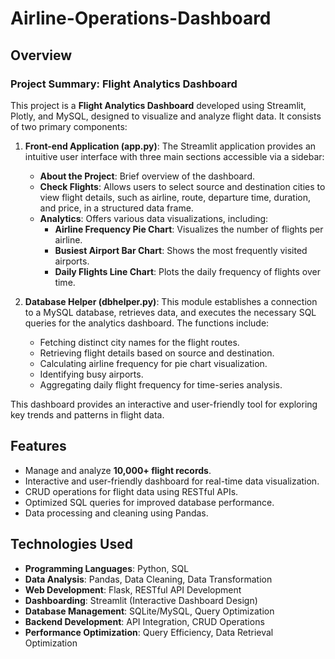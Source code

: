 # Airline-Operations-Dashboard

## Overview
### Project Summary: Flight Analytics Dashboard

This project is a **Flight Analytics Dashboard** developed using Streamlit, Plotly, and MySQL, designed to visualize and analyze flight data. It consists of two primary components:

1. **Front-end Application (app.py)**: The Streamlit application provides an intuitive user interface with three main sections accessible via a sidebar:
   - **About the Project**: Brief overview of the dashboard.
   - **Check Flights**: Allows users to select source and destination cities to view flight details, such as airline, route, departure time, duration, and price, in a structured data frame.
   - **Analytics**: Offers various data visualizations, including:
     - **Airline Frequency Pie Chart**: Visualizes the number of flights per airline.
     - **Busiest Airport Bar Chart**: Shows the most frequently visited airports.
     - **Daily Flights Line Chart**: Plots the daily frequency of flights over time.

2. **Database Helper (dbhelper.py)**: This module establishes a connection to a MySQL database, retrieves data, and executes the necessary SQL queries for the analytics dashboard. The functions include:
   - Fetching distinct city names for the flight routes.
   - Retrieving flight details based on source and destination.
   - Calculating airline frequency for pie chart visualization.
   - Identifying busy airports.
   - Aggregating daily flight frequency for time-series analysis.

This dashboard provides an interactive and user-friendly tool for exploring key trends and patterns in flight data.

## Features
- Manage and analyze **10,000+ flight records**.
- Interactive and user-friendly dashboard for real-time data visualization.
- CRUD operations for flight data using RESTful APIs.
- Optimized SQL queries for improved database performance.
- Data processing and cleaning using Pandas.

## Technologies Used
- **Programming Languages**: Python, SQL
- **Data Analysis**: Pandas, Data Cleaning, Data Transformation
- **Web Development**: Flask, RESTful API Development
- **Dashboarding**: Streamlit (Interactive Dashboard Design)
- **Database Management**: SQLite/MySQL, Query Optimization
- **Backend Development**: API Integration, CRUD Operations
- **Performance Optimization**: Query Efficiency, Data Retrieval Optimization
